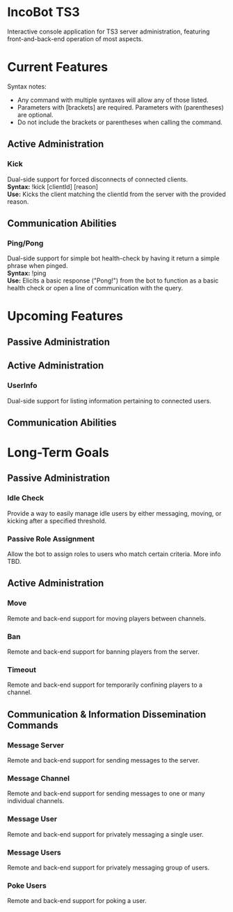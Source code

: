 # IncoBot TS3
Interactive console application for TS3 server administration, featuring front-and-back-end operation of most aspects.

# Current Features
Syntax notes:
- Any command with multiple syntaxes will allow any of those listed.
- Parameters with [brackets] are required. Parameters with (parentheses) are optional.
- Do not include the brackets or parentheses when calling the command.

## Active Administration
### Kick
Dual-side support for forced disconnects of connected clients.  
**Syntax:** !kick [clientId] [reason]  
**Use:** Kicks the client matching the clientId from the server with the provided reason.

## Communication Abilities
### Ping/Pong
Dual-side support for simple bot health-check by having it return a simple phrase when pinged.  
**Syntax:** !ping  
**Use:** Elicits a basic response ("Pong!") from the bot to function as a basic health check or open a line of communication with the query.  

# Upcoming Features
## Passive Administration

## Active Administration
### UserInfo
Dual-side support for listing information pertaining to connected users.

## Communication Abilities

# Long-Term Goals  
## Passive Administration
### Idle Check 
Provide a way to easily manage idle users by either messaging, moving, or kicking after a specified threshold. 
### Passive Role Assignment
Allow the bot to assign roles to users who match certain criteria. More info TBD.

## Active Administration
### Move
Remote and back-end support for moving players between channels.
### Ban
Remote and back-end support for banning players from the server.
### Timeout
Remote and back-end support for temporarily confining players to a channel.

## Communication & Information Dissemination Commands
### Message Server
Remote and back-end support for sending messages to the server.
### Message Channel
Remote and back-end support for sending messages to one or many individual channels.
### Message User
Remote and back-end support for privately messaging a single user.
### Message Users
Remote and back-end support for privately messaging group of users.
### Poke Users
Remote and back-end support for poking a user.
